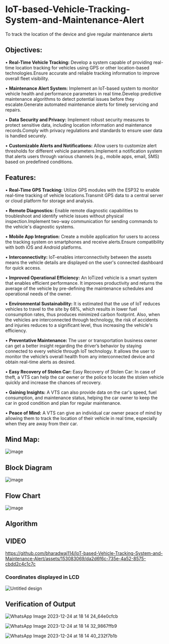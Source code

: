<h1> IoT-based-Vehicle-Tracking-System-and-Maintenance-Alert</h1>

To track the location of the device and give regular maintenance alerts

<h2>Objectives:</h2>
<p>• <b> Real-Time Vehicle Tracking:</b>  Develop a system capable of providing real-time location tracking for vehicles using GPS or other location-based technologies.Ensure accurate and reliable tracking information to improve overall fleet visibility.</p>
<p>• <b> Maintenance Alert System:</b>  Implement an IoT-based system to monitor vehicle health and performance parameters in real time.Develop predictive maintenance algorithms to detect potential issues before they escalate.Generate automated maintenance alerts for timely servicing and repairs.</p>
<p>•	<b> Data Security and Privacy:</b>  Implement robust security measures to protect sensitive data, including location information and maintenance records.Comply with privacy regulations and standards to ensure user data is handled securely.</p>
<p>•	<b> Customizable Alerts and Notifications:</b>  Allow users to customize alert thresholds for different vehicle parameters.Implement a notification system that alerts users through various channels (e.g., mobile apps, email, SMS) based on predefined conditions.</p>

<h2>Features:</h2>
<p>•	<b>Real-Time GPS Tracking:</b> Utilize GPS modules with the ESP32 to enable real-time tracking of vehicle locations.Transmit GPS data to a central server or cloud platform for storage and analysis.</p>
<p>•	<b>Remote Diagnostics:</b> Enable remote diagnostic capabilities to troubleshoot and identify vehicle issues without physical inspection.Implement two-way communication for sending commands to the vehicle's diagnostic systems.</p>
<p>•	<b>Mobile App Integration:</b> Create a mobile application for users to access the tracking system on smartphones and receive alerts.Ensure compatibility with both iOS and Android platforms.</p>
<p>•	<b>Interconnectivity:</b> IoT-enables interconnectivity between the assets means the vehicle details are displayed on the user's connected dashboard for quick access.</p>
<p>•	<b>Improved Operational Efficiency:</b> An IoTized vehicle is a smart system that enables efficient performance. It improves productivity and returns the average of the vehicle by pre-defining the maintenance schedules and operational needs of the owner.</p>
<p>•	<b>Environmental Sustainability:</b> It is estimated that the use of IoT reduces vehicles to travel to the site by 68%, which results in lower fuel consumption rates, thus produces minimized carbon footprint. Also, when the vehicles are interconnected through technology, the risk of accidents and injuries reduces to a significant level, thus increasing the vehicle's efficiency.</p> 
<p>•	<b>Preventative Maintenance:</b> The user or transportation business owner can get a better insight regarding the driver’s behavior by staying connected to every vehicle through IoT technology. It allows the user to monitor the vehicle’s overall health from any interconnected device and obtain real-time alerts as desired.</p>
<p>•	<b>Easy Recovery of Stolen Car:</b> Easy Recovery of Stolen Car: In case of theft, a VTS can help the car owner or the police to locate the stolen vehicle quickly and increase the chances of recovery.</p>
<p>•	<b>Gaining Insights:</b> A VTS can also provide data on the car's speed, fuel consumption, and maintenance status, helping the car owner to keep the car in good condition and plan for regular maintenance.</p>
<p>•	<b>Peace of Mind:</b> A VTS can give an individual car owner peace of mind by allowing them to track the location of their vehicle in real time, especially when they are away from their car.</p>

<h2>Mind Map:</h2>

![image](https://github.com/bharadwaj114/IoT-based-Vehicle-Tracking-System-and-Maintenance-Alert/assets/153083069/bb96de98-1d15-432c-a257-684a9995337f)

<h2>Block Diagram</h2>

![image](https://github.com/bharadwaj114/IoT-based-Vehicle-Tracking-System-and-Maintenance-Alert/assets/153083069/c8760448-20e3-46e1-9a25-3bc5d235596a)


<h2>Flow Chart</h2>

![image](https://github.com/bharadwaj114/IoT-based-Vehicle-Tracking-System-and-Maintenance-Alert/assets/153083069/43bd4710-c958-4ceb-9cca-adc3cf86a50c)


<h2>Algorithm</h2>


<h2>VIDEO</h2>


https://github.com/bharadwaj114/IoT-based-Vehicle-Tracking-System-and-Maintenance-Alert/assets/153083069/da2d6f6c-735e-4a52-8575-cbdd2c4c1c7c


<h3>Coordinates displayed in LCD</h3>

![Untitled design](https://github.com/bharadwaj114/IoT-based-Vehicle-Tracking-System-and-Maintenance-Alert/assets/153083069/9aaf3e28-fb3c-4f0e-afab-7673cac59050)

<h2>Verification of Output</h2>


![WhatsApp Image 2023-12-24 at 18 14 24_64e0cfcb](https://github.com/bharadwaj114/IoT-based-Vehicle-Tracking-System-and-Maintenance-Alert/assets/153083069/ab5269f2-accd-4901-ab97-56b994d05446)


![WhatsApp Image 2023-12-24 at 18 14 32_9867ffb9](https://github.com/bharadwaj114/IoT-based-Vehicle-Tracking-System-and-Maintenance-Alert/assets/153083069/a05b11fd-47b0-4dde-9977-27774723023f)

![WhatsApp Image 2023-12-24 at 18 14 40_232f7b1b](https://github.com/bharadwaj114/IoT-based-Vehicle-Tracking-System-and-Maintenance-Alert/assets/153083069/1c4878a8-5589-41ff-a346-5e10a37b45f1)



